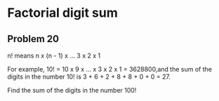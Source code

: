 #  Factorial digit sum
## Problem 20


n! means n x (n - 1) x ...  3 x 2 x 1

For example, 10! = 10 x 9 x ... x 3 x 2 x 1 = 3628800,and the sum of the 
digits in the number 10! is 3 + 6 + 2 + 8 + 8 + 0 + 0 = 27.

Find the sum of the digits in the number 100!



